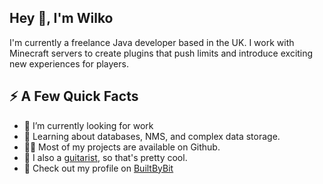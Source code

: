 ## Hey 👋, I'm Wilko
I'm currently a freelance Java developer based in the UK. I work with Minecraft servers to create plugins that push limits and introduce exciting new experiences for players.

## ⚡️ A Few Quick Facts
- 🔭 I’m currently looking for work
- 🧐 Learning about databases, NMS, and complex data storage.
- 👨‍💻 Most of my projects are available on Github.
- 🎸 I also a [guitarist](https://www.youtube.com/channel/UCzwTG0h9BdtkdNXR6cJxPkg), so that's pretty cool.
- 📙 Check out my profile on [BuiltByBit](https://builtbybit.com/members/sam-wilko.125528/)
